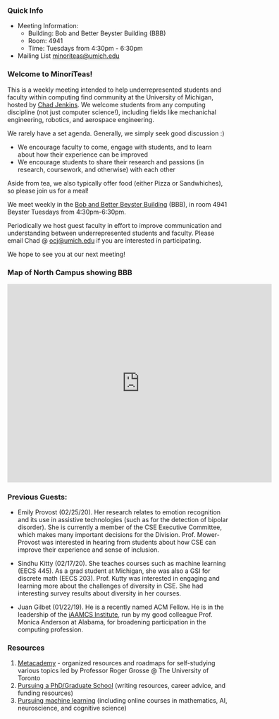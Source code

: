 
### Quick Info
* Meeting Information:
  * Building: Bob and Better Beyster Building (BBB)
  * Room: 4941
  * Time: Tuesdays from 4:30pm - 6:30pm
* Mailing List <a href="mailto:minoriteas@umich.eduedu" >minoriteas@umich.edu</a>

### Welcome to MinoriTeas!
This is a weekly meeting intended to help underrepresented students and faculty within computing find community at the University of Michigan, hosted by [Chad Jenkins](https://web.eecs.umich.edu/~ocj/). We welcome students from any computing discipline (not just computer science!), including fields like mechanichal engineering, robotics, and aerospace engineering. 

We rarely have a set agenda. Generally, we simply seek good discussion :)

- We encourage faculty to come, engage with students, and to learn about how their experience can be improved
- We encourage students to share their research and passions (in research, coursework, and otherwise) with each other

Aside from tea, we also typically offer food (either Pizza or Sandwhiches), so please join us for a meal!


We meet weekly in the [Bob and Better Beyster Building](https://goo.gl/maps/XG6JvjCKCUYCFmCg8) (BBB), in room 4941 Beyster Tuesdays from 4:30pm-6:30pm. 


Periodically we host guest faculty in effort to improve communication and understanding between underrepresented students and faculty. Please email Chad @ <a href="mailto:socj@umich.edu" >ocj@umich.edu</a> if you are interested in participating.

We hope to see you at our next meeting!

### Map of North Campus showing BBB
<iframe src="https://www.google.com/maps/embed?pb=!1m14!1m8!1m3!1d11805.284332560563!2d-83.716372!3d42.2930138!3m2!1i1024!2i768!4f13.1!3m3!1m2!1s0x0%3A0x72e1a6c1f9d48d42!2sBob%20and%20Betty%20Beyster%20Building!5e0!3m2!1sen!2sus!4v1582833221846!5m2!1sen!2sus" width="600" height="450" frameborder="0" style="border:0;" allowfullscreen=""></iframe>

### Previous Guests:
 - Emily Provost (02/25/20). Her research relates to emotion recognition and its use in assistive technologies (such as for the detection of bipolar disorder).  She is currently a member of the CSE Executive Committee, which makes many important decisions for the Division. Prof. Mower-Provost was interested in hearing from students about how CSE can improve their experience and sense of inclusion.

 - Sindhu Kitty (02/17/20). She teaches courses such as machine learning (EECS 445). As a grad student at Michigan, she was also a GSI for discrete math (EECS 203). Prof. Kutty was interested in engaging and learning more about the challenges of diversity in CSE. She had interesting survey results about diversity in her courses.

- Juan Gilbet (01/22/19). He is a recently named ACM Fellow. He is in the leadership of the [iAAMCS Institute](iaamcs.org), run by my good colleague Prof. Monica Anderson at Alabama, for broadening participation in the computing profession. 


### Resources

1. [Metacademy](https://metacademy.org/) - organized resources and roadmaps for self-studying various topics led by Professor Roger Grosse @ The University of Toronto
1. [Pursuing a PhD/Graduate School](https://wcarvalho.github.io/Phd-Resources/) (writing resources, career advice, and funding resources)
1. [Pursuing machine learning](https://wcarvalho.github.io/ML-Brain-Resources/) (including online courses in mathematics, AI, neuroscience, and cognitive science)

